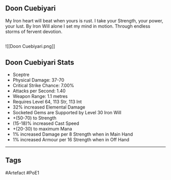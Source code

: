 ## Doon Cuebiyari
My Iron heart will beat when yours is rust.
I take your Strength, your power, your lust.
By Iron Will alone I set my mind in motion.
Through endless storms of fervent devotion.
##
![[Doon Cuebiyari.png]]
## Doon Cuebiyari Stats
- Sceptre
- Physical Damage: 37-70
- Critical Strike Chance: 7.00%
- Attacks per Second: 1.40
- Weapon Range: 1.1 metres
- Requires Level 64, 113 Str, 113 Int
- 32% increased Elemental Damage
- Socketed Gems are Supported by Level 30 Iron Will
- +(50-70) to Strength
- (15-18)% increased Cast Speed
- +(20-30) to maximum Mana
- 1% increased Damage per 8 Strength when in Main Hand
- 1% increased Armour per 16 Strength when in Off Hand


---
## Tags
#Artefact
#PoE1